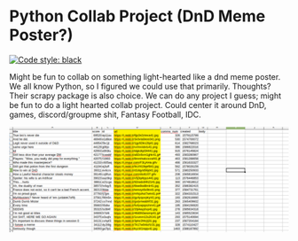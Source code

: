 # Python Collab Project (DnD Meme Poster?)

[![Code style: black](https://img.shields.io/badge/code%20style-black-000000.svg)](https://github.com/python/black)

Might be fun to collab on something light-hearted like a dnd meme poster. We all know Python, so I figured we could use that primarily. Thoughts? Their scrapy package is also choice. We can do any project I guess; might be fun to do a light hearted collab project. Could center it around DnD, games, discord/groupme shit, Fantasy Football, IDC.

![csv_image](./docs/top25.png)
